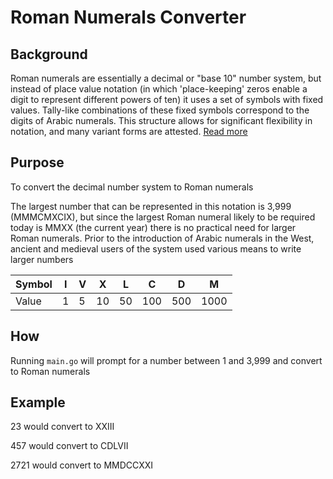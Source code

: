 #  Roman Numerals Converter

## Background
Roman numerals are essentially a decimal or "base 10" number system, but instead of place value notation (in which 'place-keeping' zeros enable a digit to represent different powers of ten) it uses a set of symbols with fixed values. Tally-like combinations of these fixed symbols correspond to the digits of Arabic numerals. This structure allows for significant flexibility in notation, and many variant forms are attested.
[Read more](https://en.wikipedia.org/wiki/Roman_numerals)

## Purpose
To convert the decimal number system to Roman numerals

The largest number that can be represented in this notation is 3,999 (MMMCMXCIX), but since the largest Roman numeral likely to be required today is MMXX (the current year) there is no practical need for larger Roman numerals. Prior to the introduction of Arabic numerals in the West, ancient and medieval users of the system used various means to write larger numbers

| Symbol | I   | V   | X   | L   | C   | D   | M    |
| ------ | --- | --- | --- | --- | --- | --- | ---- |
| Value  | 1   | 5   | 10  | 50  | 100 | 500 | 1000 |

## How
Running `main.go` will prompt for a number between 1 and 3,999 and convert to Roman numerals

## Example
23 would convert to XXIII

457 would convert to CDLVII

2721 would convert to MMDCCXXI

